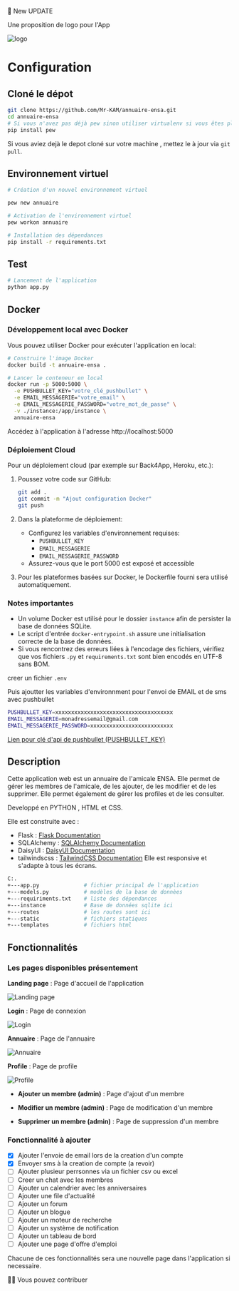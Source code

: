 
🥳 New UPDATE

Une proposition de logo pour l'App

![logo](./static/assets/images/logo2.png)
# Configuration

## Cloné le dépot

```bash
git clone https://github.com/Mr-KAM/annuaire-ensa.git
cd annuaire-ensa
# Si vous n'avez pas déjà pew sinon utiliser virtualenv si vous êtes pls à la aise avec.
pip install pew
```

Si vous aviez dejà le depot cloné sur votre machine , mettez le à jour via `git pull`.

## Environnement virtuel

```bash
# Création d'un nouvel environnement virtuel

pew new annuaire

# Activation de l'environnement virtuel
pew workon annuaire

# Installation des dépendances
pip install -r requirements.txt
```

## Test

```bash
# Lancement de l'application
python app.py
```

## Docker

### Développement local avec Docker

Vous pouvez utiliser Docker pour exécuter l'application en local:

```bash
# Construire l'image Docker
docker build -t annuaire-ensa .

# Lancer le conteneur en local
docker run -p 5000:5000 \
  -e PUSHBULLET_KEY="votre_clé_pushbullet" \
  -e EMAIL_MESSAGERIE="votre_email" \
  -e EMAIL_MESSAGERIE_PASSWORD="votre_mot_de_passe" \
  -v ./instance:/app/instance \
  annuaire-ensa
```

Accédez à l'application à l'adresse http://localhost:5000

### Déploiement Cloud

Pour un déploiement cloud (par exemple sur Back4App, Heroku, etc.):

1. Poussez votre code sur GitHub:
   ```bash
   git add .
   git commit -m "Ajout configuration Docker"
   git push
   ```

2. Dans la plateforme de déploiement:
   - Configurez les variables d'environnement requises:
     - `PUSHBULLET_KEY`
     - `EMAIL_MESSAGERIE`
     - `EMAIL_MESSAGERIE_PASSWORD`
   - Assurez-vous que le port 5000 est exposé et accessible

3. Pour les plateformes basées sur Docker, le Dockerfile fourni sera utilisé automatiquement.

### Notes importantes

- Un volume Docker est utilisé pour le dossier `instance` afin de persister la base de données SQLite.
- Le script d'entrée `docker-entrypoint.sh` assure une initialisation correcte de la base de données.
- Si vous rencontrez des erreurs liées à l'encodage des fichiers, vérifiez que vos fichiers `.py` et `requirements.txt` sont bien encodés en UTF-8 sans BOM.

creer un fichier
`.env`

Puis ajoutter les variables d'environnment pour l'envoi de EMAIL et de sms avec pushbullet


```bash
PUSHBULLET_KEY=xxxxxxxxxxxxxxxxxxxxxxxxxxxxxxxxxxxxx
EMAIL_MESSAGERIE=monadressemail@gmail.com
EMAIL_MESSAGERIE_PASSWORD=xxxxxxxxxxxxxxxxxxxxxxxxxx
```

[Lien pour clé d'api de pushbullet (PUSHBULLET_KEY)](https://www.pushbullet.com/#settings/account)
## Description

Cette application web est un annuaire de l'amicale ENSA. Elle permet de gérer les membres de l'amicale, de les ajouter, de les modifier et de les supprimer. Elle permet également de gérer les profiles et de les consulter.

Developpé en PYTHON , HTML et CSS.

Elle est construite avec :

- Flask : [Flask Documentation](https://flask.palletsprojects.com/en/stable/)
- SQLAlchemy : [SQLAlchemy Documentation](https://docs.sqlalchemy.org/en/20/intro.html#installation)
- DaisyUI : [DaisyUI Documentation](https://daisyui.com/docs/v5/)
- tailwindscss : [TailwindCSS Documentation](https://tailwindcss.com/docs/installation)
Elle est responsive et s'adapte à tous les écrans.


```bash
C:.
+---app.py              # fichier principal de l'application
+---models.py           # modèles de la base de donnèes
+---requiriments.txt    # liste des dépendances
+---instance            # Base de données sqlite ici
+---routes              # les routes sont ici
+---static              # fichiers statiques
+---templates           # fichiers html

```

## Fonctionnalités

### Les pages disponibles présentement

**Landing page** : Page d'accueil de l'application

![Landing page](./static/assets/images/screenshot/landing.png)

**Login** : Page de connexion

![Login](./static/assets/images/screenshot/login.png)

**Annuaire** : Page de l'annuaire

![Annuaire](./static/assets/images/screenshot/annuaire.png)

**Profile** : Page de profile

![Profile](./static/assets/images/screenshot/profile.png)

- **Ajouter un membre (admin)** : Page d'ajout d'un membre

- **Modifier un membre (admin)** : Page de modification d'un membre

- **Supprimer un membre (admin)** : Page de suppression d'un membre

### Fonctionnalité à ajouter

- [x] Ajouter l'envoie de email lors de la creation d'un compte
- [x] Envoyer sms à la creation de compte (a revoir)
- [ ] Ajouter plusieur perrsonnes via un fichier csv ou excel
- [ ] Creer un chat avec les membres
- [ ] Ajouter un calendrier avec les anniversaires
- [ ] Ajouter une file d'actualité
- [ ] Ajouter un forum
- [ ] Ajouter un blogue
- [ ] Ajouter un moteur de recherche
- [ ] Ajouter un système de notification
- [ ] Ajouter un tableau de bord
- [ ] Ajouter une page d'offre d'emploi

Chacune de ces fonctionnalités sera une nouvelle page dans l'application si necessaire.

🙎🏿 Vous pouvez contribuer
